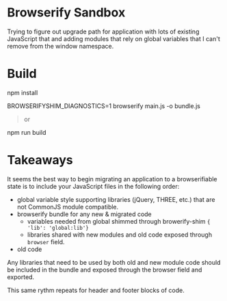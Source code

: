 # Browserify Sandbox

Trying to figure out upgrade path for application with lots of existing JavaScript
that and adding modules that rely on global variables that I can't remove from the
window namespace.

# Build

npm install

BROWSERIFYSHIM_DIAGNOSTICS=1 browserify main.js -o bundle.js

> or

npm run build

# Takeaways

It seems the best way to begin migrating an application to a browserifiable state is to include your JavaScript files in the following order:

* global variable style supporting libraries (jQuery, THREE, etc.) that are not CommonJS module compatible.
* browserify bundle for any new & migrated code
  * variables needed from global shimmed through browerify-shim ```{ 'lib': 'global:lib'}```
  * libraries shared with new modules and old code exposed through `browser` field.
* old code

Any libraries that need to be used by both old and new module code should be included in the bundle and exposed through the browser field and exported.

This same rythm repeats for header and footer blocks of code.